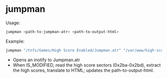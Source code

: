 # jumpman

Usage:

```sh
jumpman <path-to-jumpman-atr> <path-to-output-html>
```

Example:
```sh
jumpman "/tnfs/Games/High Score Enabled/Jumpman.atr" "/var/www/high-scores/jumpman.html"
```

* Opens an inotify to Jumpman.atr
* When IS_MODIFIED, read the high score sectors (0x2ba-0x2bd), extract the high scores, translate to HTML; updates the path-to-output-html.

